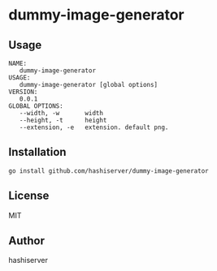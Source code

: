 # dummy-image-generator

## Usage

```Text
NAME:
   dummy-image-generator
USAGE:
   dummy-image-generator [global options]
VERSION:
   0.0.1
GLOBAL OPTIONS:
   --width, -w       width
   --height, -t      height
   --extension, -e   extension. default png.
```

## Installation

```Shell
go install github.com/hashiserver/dummy-image-generator
```

## License

MIT

## Author

hashiserver